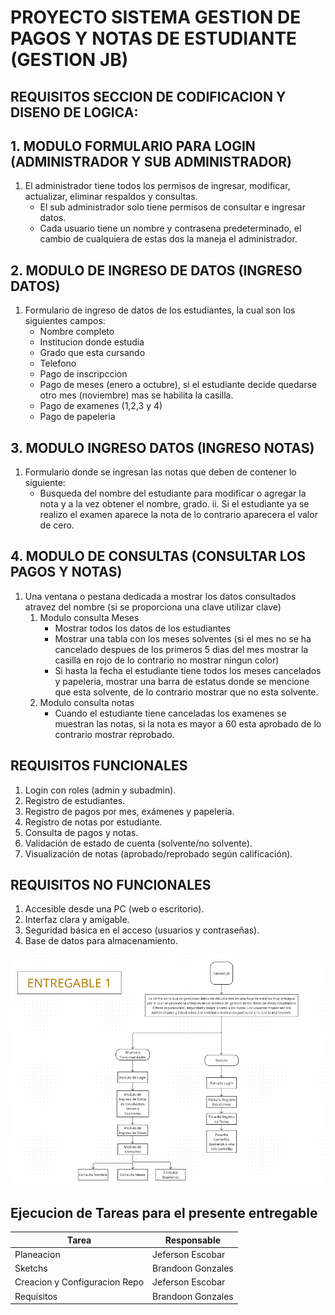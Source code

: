 # PROYECTO SISTEMA GESTION DE PAGOS Y NOTAS DE ESTUDIANTE (GESTION JB)

## REQUISITOS SECCION DE CODIFICACION Y DISENO DE LOGICA:
	
## 1. MODULO FORMULARIO PARA LOGIN (ADMINISTRADOR Y SUB ADMINISTRADOR)
1. El administrador tiene todos los permisos de ingresar, modificar, actualizar, eliminar respaldos y consultas.
    *  El sub administrador solo tiene permisos de consultar e ingresar datos.
	* Cada usuario tiene un nombre y contrasena predeterminado, el cambio de cualquiera de estas dos la maneja el administrador.

## 2. MODULO DE INGRESO DE DATOS (INGRESO DATOS)
1. Formulario de ingreso de datos de los estudiantes, la cual son los siguientes campos:
	* Nombre completo
	* Institucion donde estudia
	* Grado que esta cursando
	* Telefono
	* Pago de inscripccion
	* Pago de meses (enero a octubre), si el estudiante decide quedarse otro mes (noviembre) mas se habilita la casilla.
	* Pago de examenes (1,2,3 y 4)
	* Pago de papeleria
	
## 3. MODULO INGRESO DATOS (INGRESO NOTAS)
1. Formulario donde se ingresan las notas que deben de contener lo siguiente:
	* Busqueda del nombre del estudiante para modificar o agregar la nota y a la vez obtener el nombre, grado.
			ii. Si el estudiante ya se realizo el examen aparece la nota de lo contrario aparecera el valor de cero.
	
## 4. MODULO DE CONSULTAS (CONSULTAR LOS PAGOS Y NOTAS)
1. Una ventana o pestana dedicada a mostrar los datos consultados atravez del nombre (si se proporciona una clave utilizar clave)
	1. Modulo consulta Meses
		* Mostrar todos los datos de los estudiantes
		* Mostrar una tabla con los meses solventes (si el mes no se ha cancelado despues de los primeros 5 dias del mes mostrar la casilla en rojo de
			    lo contrario no mostrar ningun color)
		* Si hasta la fecha el estudiante tiene todos los meses cancelados y papeleria, mostrar una barra de estatus donde se mencione que esta
			     solvente, de lo contrario mostrar que no esta solvente.
	2. Modulo consulta notas
		* Cuando el estudiante tiene canceladas los examenes se muestran las notas, si la nota es mayor a 60 esta aprobado de lo contrario mostrar reprobado.


## REQUISITOS FUNCIONALES

1. Login con roles (admin y subadmin).
2. Registro de estudiantes.
3. Registro de pagos por mes, exámenes y papelería.
4. Registro de notas por estudiante.
5. Consulta de pagos y notas.
6. Validación de estado de cuenta (solvente/no solvente).
7. Visualización de notas (aprobado/reprobado según calificación).

## REQUISITOS NO FUNCIONALES

1. Accesible desde una PC (web o escritorio).
2. Interfaz clara y amigable.
3. Seguridad básica en el acceso (usuarios y contraseñas).
4. Base de datos para almacenamiento.

![Alt](./01_entregable.png)

## Ejecucion de Tareas para el presente entregable

| Tarea | Responsable |
| ----------- | ----------- |
| Planeacion | Jeferson Escobar |
| Sketchs | Brandoon Gonzales |
| Creacion y Configuracion Repo | Jeferson Escobar |
| Requisitos | Brandoon Gonzales |
